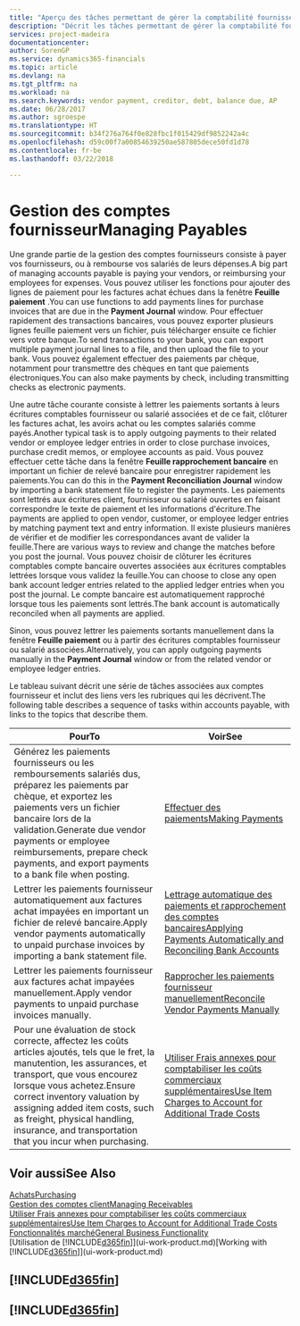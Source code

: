 ```yaml
---
title: "Aperçu des tâches permettant de gérer la comptabilité fournisseur| Microsoft Docs"
description: "Décrit les tâches permettant de gérer la comptabilité fournisseur, par exemple, le paiement des créditeurs ou le lettrage de paiements sortants dans la comptabilité pour clôturer des factures ou des avoirs."
services: project-madeira
documentationcenter: 
author: SorenGP
ms.service: dynamics365-financials
ms.topic: article
ms.devlang: na
ms.tgt_pltfrm: na
ms.workload: na
ms.search.keywords: vendor payment, creditor, debt, balance due, AP
ms.date: 06/28/2017
ms.author: sgroespe
ms.translationtype: HT
ms.sourcegitcommit: b34f276a764f0e828fbc1f015429df9852242a4c
ms.openlocfilehash: d59c00f7a00854639250ae587805dece50fd1d78
ms.contentlocale: fr-be
ms.lasthandoff: 03/22/2018

---
```

# <a name="managing-payables"></a><span data-ttu-id="ce83a-103">Gestion des comptes fournisseur</span><span class="sxs-lookup"><span data-stu-id="ce83a-103">Managing Payables</span></span>
<span data-ttu-id="ce83a-104">Une grande partie de la gestion des comptes fournisseurs consiste à payer vos fournisseurs, ou à rembourse vos salariés de leurs dépenses.</span><span class="sxs-lookup"><span data-stu-id="ce83a-104">A big part of managing accounts payable is paying your vendors, or reimbursing your employees for expenses.</span></span> <span data-ttu-id="ce83a-105">Vous pouvez utiliser les fonctions pour ajouter des lignes de paiement pour les factures achat échues dans la fenêtre **Feuille paiement** .</span><span class="sxs-lookup"><span data-stu-id="ce83a-105">You can use functions to add payments lines for purchase invoices that are due in the **Payment Journal** window.</span></span> <span data-ttu-id="ce83a-106">Pour effectuer rapidement des transactions bancaires, vous pouvez exporter plusieurs lignes feuille paiement vers un fichier, puis télécharger ensuite ce fichier vers votre banque.</span><span class="sxs-lookup"><span data-stu-id="ce83a-106">To send transactions to your bank, you can export multiple payment journal lines to a file, and then upload the file to your bank.</span></span> <span data-ttu-id="ce83a-107">Vous pouvez également effectuer des paiements par chèque, notamment pour transmettre des chèques en tant que paiements électroniques.</span><span class="sxs-lookup"><span data-stu-id="ce83a-107">You can also make payments by check, including transmitting checks as electronic payments.</span></span>

<span data-ttu-id="ce83a-108">Une autre tâche courante consiste à lettrer les paiements sortants à leurs écritures comptables fournisseur ou salarié associées et de ce fait, clôturer les factures achat, les avoirs achat ou les comptes salariés comme payés.</span><span class="sxs-lookup"><span data-stu-id="ce83a-108">Another typical task is to apply outgoing payments to their related vendor or employee ledger entries in order to close purchase invoices, purchase credit memos, or employee accounts as paid.</span></span> <span data-ttu-id="ce83a-109">Vous pouvez effectuer cette tâche dans la fenêtre **Feuille rapprochement bancaire** en important un fichier de relevé bancaire pour enregistrer rapidement les paiements.</span><span class="sxs-lookup"><span data-stu-id="ce83a-109">You can do this in the **Payment Reconciliation Journal** window by importing a bank statement file to register the payments.</span></span> <span data-ttu-id="ce83a-110">Les paiements sont lettrés aux écritures client, fournisseur ou salarié ouvertes en faisant correspondre le texte de paiement et les informations d'écriture.</span><span class="sxs-lookup"><span data-stu-id="ce83a-110">The payments are applied to open vendor, customer, or employee ledger entries by matching payment text and entry information.</span></span> <span data-ttu-id="ce83a-111">Il existe plusieurs manières de vérifier et de modifier les correspondances avant de valider la feuille.</span><span class="sxs-lookup"><span data-stu-id="ce83a-111">There are various ways to review and change the matches before you post the journal.</span></span> <span data-ttu-id="ce83a-112">Vous pouvez choisir de clôturer les écritures comptables compte bancaire ouvertes associées aux écritures comptables lettrées lorsque vous validez la feuille.</span><span class="sxs-lookup"><span data-stu-id="ce83a-112">You can choose to close any open bank account ledger entries related to the applied ledger entries when you post the journal.</span></span> <span data-ttu-id="ce83a-113">Le compte bancaire est automatiquement rapproché lorsque tous les paiements sont lettrés.</span><span class="sxs-lookup"><span data-stu-id="ce83a-113">The bank account is automatically reconciled when all payments are applied.</span></span>

<span data-ttu-id="ce83a-114">Sinon, vous pouvez lettrer les paiements sortants manuellement dans la fenêtre **Feuille paiement** ou à partir des écritures comptables fournisseur ou salarié associées.</span><span class="sxs-lookup"><span data-stu-id="ce83a-114">Alternatively, you can apply outgoing payments manually in the **Payment Journal** window or from the related vendor or employee ledger entries.</span></span>

<span data-ttu-id="ce83a-115">Le tableau suivant décrit une série de tâches associées aux comptes fournisseur et inclut des liens vers les rubriques qui les décrivent.</span><span class="sxs-lookup"><span data-stu-id="ce83a-115">The following table describes a sequence of tasks within accounts payable, with links to the topics that describe them.</span></span>

| <span data-ttu-id="ce83a-116">Pour</span><span class="sxs-lookup"><span data-stu-id="ce83a-116">To</span></span> | <span data-ttu-id="ce83a-117">Voir</span><span class="sxs-lookup"><span data-stu-id="ce83a-117">See</span></span> |
| --- | --- |
| <span data-ttu-id="ce83a-118">Générez les paiements fournisseurs ou les remboursements salariés dus, préparez les paiements par chèque, et exportez les paiements vers un fichier bancaire lors de la validation.</span><span class="sxs-lookup"><span data-stu-id="ce83a-118">Generate due vendor payments or employee reimbursements, prepare check payments, and export payments to a bank file when posting.</span></span> |[<span data-ttu-id="ce83a-119">Effectuer des paiements</span><span class="sxs-lookup"><span data-stu-id="ce83a-119">Making Payments</span></span>](payables-make-payments.md) |
| <span data-ttu-id="ce83a-120">Lettrer les paiements fournisseur automatiquement aux factures achat impayées en important un fichier de relevé bancaire.</span><span class="sxs-lookup"><span data-stu-id="ce83a-120">Apply vendor payments automatically to unpaid purchase invoices by importing a bank statement file.</span></span> |[<span data-ttu-id="ce83a-121">Lettrage automatique des paiements et rapprochement des comptes bancaires</span><span class="sxs-lookup"><span data-stu-id="ce83a-121">Applying Payments Automatically and Reconciling Bank Accounts</span></span>](receivables-apply-payments-auto-reconcile-bank-accounts.md) |
| <span data-ttu-id="ce83a-122">Lettrer les paiements fournisseur aux factures achat impayées manuellement.</span><span class="sxs-lookup"><span data-stu-id="ce83a-122">Apply vendor payments to unpaid purchase invoices manually.</span></span> |[<span data-ttu-id="ce83a-123">Rapprocher les paiements fournisseur manuellement</span><span class="sxs-lookup"><span data-stu-id="ce83a-123">Reconcile Vendor Payments Manually</span></span>](payables-how-apply-purchase-transactions-manually.md) |
|<span data-ttu-id="ce83a-124">Pour une évaluation de stock correcte, affectez les coûts articles ajoutés, tels que le fret, la manutention, les assurances, et transport, que vous encourez lorsque vous achetez.</span><span class="sxs-lookup"><span data-stu-id="ce83a-124">Ensure correct inventory valuation by assigning added item costs, such as freight, physical handling, insurance, and transportation that you incur when purchasing.</span></span>|[<span data-ttu-id="ce83a-125">Utiliser Frais annexes pour comptabiliser les coûts commerciaux supplémentaires</span><span class="sxs-lookup"><span data-stu-id="ce83a-125">Use Item Charges to Account for Additional Trade Costs</span></span>](payables-how-assign-item-charges.md)|

## <a name="see-also"></a><span data-ttu-id="ce83a-126">Voir aussi</span><span class="sxs-lookup"><span data-stu-id="ce83a-126">See Also</span></span>
[<span data-ttu-id="ce83a-127">Achats</span><span class="sxs-lookup"><span data-stu-id="ce83a-127">Purchasing</span></span>](purchasing-manage-purchasing.md)  
[<span data-ttu-id="ce83a-128">Gestion des comptes client</span><span class="sxs-lookup"><span data-stu-id="ce83a-128">Managing Receivables</span></span>](receivables-manage-receivables.md)  
[<span data-ttu-id="ce83a-129">Utiliser Frais annexes pour comptabiliser les coûts commerciaux supplémentaires</span><span class="sxs-lookup"><span data-stu-id="ce83a-129">Use Item Charges to Account for Additional Trade Costs</span></span>](payables-how-assign-item-charges.md)  
[<span data-ttu-id="ce83a-130">Fonctionnalités marché</span><span class="sxs-lookup"><span data-stu-id="ce83a-130">General Business Functionality</span></span>](ui-across-business-areas.md)  
<span data-ttu-id="ce83a-131">[Utilisation de [!INCLUDE[d365fin](includes/d365fin_md.md)]](ui-work-product.md)</span><span class="sxs-lookup"><span data-stu-id="ce83a-131">[Working with [!INCLUDE[d365fin](includes/d365fin_md.md)]](ui-work-product.md)</span></span>

## [!INCLUDE[d365fin](includes/free_trial_md.md)]  
## [!INCLUDE[d365fin](includes/training_link_md.md)]

